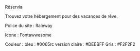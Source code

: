 Réservia

Trouvez votre hébergement pour des vacances de rêve.

Police du site  : Raleway

Icone : Fontawwesome

Couleur :
    bleu : #0065rc
    version claire : #DEEBFF
    Gris : #F2F2F2